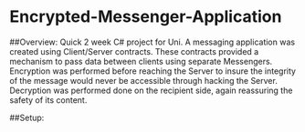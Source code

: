 # Encrypted-Messenger-Application

##Overview:
Quick 2 week C# project for Uni. A messaging application was created using Client/Server contracts. These contracts provided a mechanism to pass data between clients using separate Messengers. Encryption was performed before reaching the Server to insure the integrity of the message would never be accessible through hacking the Server. Decryption was performed done on the recipient side, again reassuring the safety of its content. 

##Setup:
